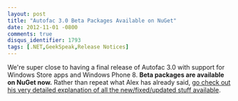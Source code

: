 ```yaml
---
layout: post
title: "Autofac 3.0 Beta Packages Available on NuGet"
date: 2012-11-01 -0800
comments: true
disqus_identifier: 1793
tags: [.NET,GeekSpeak,Release Notices]
---
```

We're super close to having a final release of Autofac 3.0 with support
for Windows Store apps and Windows Phone 8. **Beta packages are
available on NuGet now.** Rather than repeat what Alex has already said,
[go check out his very detailed explanation of all the new/fixed/updated
stuff
available](http://alexmg.com/post/2012/11/01/Autofac-30-Beta-packages-available-on-NuGet.aspx).

